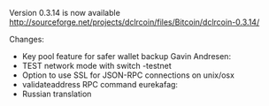 Version 0.3.14 is now available
http://sourceforge.net/projects/dclrcoin/files/Bitcoin/dclrcoin-0.3.14/

Changes:
* Key pool feature for safer wallet backup
Gavin Andresen:
* TEST network mode with switch -testnet
* Option to use SSL for JSON-RPC connections on unix/osx
* validateaddress RPC command
eurekafag:
* Russian translation
